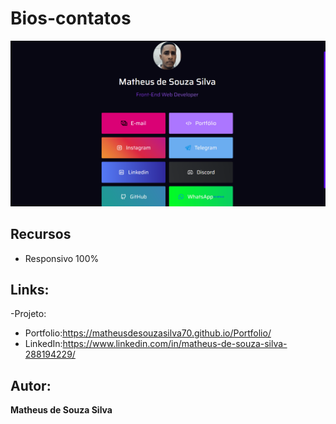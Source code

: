 # Bios-contatos
<img src="https://github.com/MatheusdeSouzaSilva70/Bio-contatos/blob/main/assets/image/previa%20Bio.png" alt="Home do website">


## Recursos
- Responsivo 100%

## Links:
-Projeto:
- Portfolio:https://matheusdesouzasilva70.github.io/Portfolio/
- LinkedIn:https://www.linkedin.com/in/matheus-de-souza-silva-288194229/

## Autor:
**Matheus de Souza Silva**

